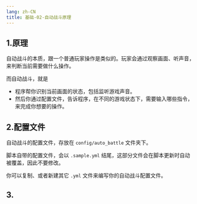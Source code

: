 ```yaml
---
lang: zh-CN
title: 基础-02-自动战斗原理
---
```



## 1.原理

自动战斗的本质，跟一个普通玩家操作是类似的。玩家会通过观察画面、听声音，来判断当前需要做什么操作。

而自动战斗，就是
- 程序帮你识别当前画面的状态，包括监听游戏声音。
- 然后你通过配置文件，告诉程序，在不同的游戏状态下，需要输入哪些指令，来完成你想要的操作。

## 2.配置文件

自动战斗的配置文件，存放在 `config/auto_battle` 文件夹下。

脚本自带的配置文件，会以 `.sample.yml` 结尾，这部分文件会在脚本更新时自动被覆盖，因此不要修改。

你可以复制、或者新建其它 `.yml` 文件来编写你的自动战斗配置文件。


## 3.